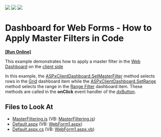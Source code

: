 <!-- default badges list -->
![](https://img.shields.io/endpoint?url=https://codecentral.devexpress.com/api/v1/VersionRange/128579785/21.1.6%2B)
[![](https://img.shields.io/badge/Open_in_DevExpress_Support_Center-FF7200?style=flat-square&logo=DevExpress&logoColor=white)](https://supportcenter.devexpress.com/ticket/details/T490897)
[![](https://img.shields.io/badge/📖_How_to_use_DevExpress_Examples-e9f6fc?style=flat-square)](https://docs.devexpress.com/GeneralInformation/403183)
<!-- default badges end -->

# Dashboard for Web Forms - How to Apply Master Filters in Code
<!-- run online -->
**[[Run Online]](https://codecentral.devexpress.com/128579785/)**
<!-- run online end -->

This example demonstrates how to apply a master filter in the [Web Dashboard](https://docs.devexpress.com/Dashboard/115955) on the [client side](https://docs.devexpress.com/Dashboard/116302) 

In this example, the [ASPxClientDashboard.SetMasterFilter](https://docs.devexpress.com/Dashboard/js-ASPxClientDashboard#js_ASPxClientDashboard_SetMasterFilter_itemName_values_) method selects rows in the [Grid](https://docs.devexpress.com/Dashboard/117161/) dashboard item while the [ASPxClientDashboard.SetRange](https://docs.devexpress.com/Dashboard/js-ASPxClientDashboard#js_ASPxClientDashboard_SetRange_itemName_range_)  method selects the range in the [Range Filter](https://docs.devexpress.com/Dashboard/117168/) dashboard item.  These methods are called in the **onClick** event handler of the [dxButton](https://js.devexpress.com/DevExtreme/20_2/ApiReference/UI_Widgets/dxButton/).

<!-- default file list -->
## Files to Look At

* [MasterFiltering.js](./CS/WebDashboard_SetMasterFilter/Scripts/MasterFiltering.js) (VB: [MasterFiltering.js](./VB/WebDashboard_SetMasterFilter/Scripts/MasterFiltering.js))
* [Default.aspx](./CS/WebDashboard_SetMasterFilter/Default.aspx) (VB: [WebForm1.aspx](./VB/WebDashboard_SetMasterFilter/Default.aspx))
* [Default.aspx.cs](./CS/WebDashboard_SetMasterFilter/Default.aspx.cs) (VB: [WebForm1.aspx.vb](./VB/WebDashboard_SetMasterFilter/Default.aspx.vb))
<!-- default file list end -->
